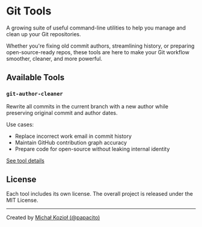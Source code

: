 # Git Tools

A growing suite of useful command-line utilities to help you manage and clean up your Git repositories.

Whether you're fixing old commit authors, streamlining history, or preparing open-source-ready repos, these tools are here to make your Git workflow smoother, cleaner, and more powerful.

## Available Tools

### `git-author-cleaner`

Rewrite all commits in the current branch with a new author while preserving original commit and author dates.

Use cases:
- Replace incorrect work email in commit history
- Maintain GitHub contribution graph accuracy
- Prepare code for open-source without leaking internal identity

[See tool details](./git-author-cleaner.md)

## License

Each tool includes its own license. The overall project is released under the MIT License.

---

Created by [Michał Kozioł (@papacito)](https://github.com/papacito)
